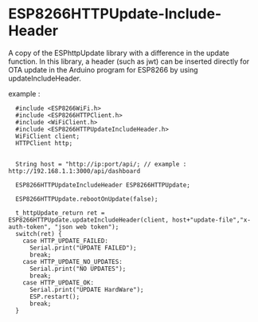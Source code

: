 # ESP8266HTTPUpdate-Include-Header

A copy of the ESPhttpUpdate library with a difference in the update function. In this library, a header (such as jwt) can be inserted directly for OTA update in the Arduino program for ESP8266 by using updateIncludeHeader.

example :

	  #include <ESP8266WiFi.h>
	  #include <ESP8266HTTPClient.h>
	  #include <WiFiClient.h>
	  #include <ESP8266HTTPUpdateIncludeHeader.h>
	  WiFiClient client;
	  HTTPClient http;


	  String host = "http://ip:port/api/; // example : http://192.168.1.1:3000/api/dashboard
   
	  ESP8266HTTPUpdateIncludeHeader ESP8266HTTPUpdate;
   
	  ESP8266HTTPUpdate.rebootOnUpdate(false); 
   
	  t_httpUpdate_return ret = ESP8266HTTPUpdate.updateIncludeHeader(client, host+"update-file","x-auth-token", "json web token");
	  switch(ret) {
		case HTTP_UPDATE_FAILED:
		  Serial.print("UPDATE FAILED");
		  break;
		case HTTP_UPDATE_NO_UPDATES:
		  Serial.print("NO UPDATES");
		  break;
		case HTTP_UPDATE_OK:
		  Serial.print("UPDATE HardWare");
		  ESP.restart();
		  break;
	  }
